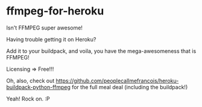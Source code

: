 ffmpeg-for-heroku
=================


Isn't FFMPEG super awesome!

Having trouble getting it on Heroku?

Add it to your buildpack, and voila, you have the mega-awesomeness that is FFMPEG!


Licensing => Free!!! 

Oh, also, check out https://github.com/peoplecallmefrancois/heroku-buildpack-python-ffmpeg 
for the full meal deal (including the buildpack!)

Yeah! Rock on. :P
